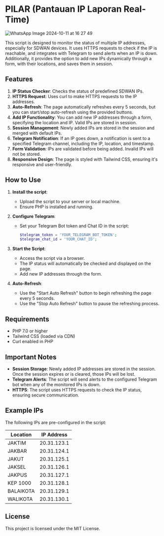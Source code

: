 # PILAR (Pantauan IP Laporan Real-Time)
![WhatsApp Image 2024-10-11 at 16 27 49](https://github.com/user-attachments/assets/115322a2-8a7f-4087-8fde-eb3adbb54016)



This script is designed to monitor the status of multiple IP addresses, especially for SDWAN devices. It uses HTTPS requests to check if the IP is reachable, and integrates with Telegram to send alerts when an IP is down. Additionally, it provides the option to add new IPs dynamically through a form, with their locations, and saves them in session.

## Features

1. **IP Status Checker**: Checks the status of predefined SDWAN IPs.
2. **HTTPS Request**: Uses curl to make HTTPS requests to the IP addresses.
3. **Auto-Refresh**: The page automatically refreshes every 5 seconds, but you can start/stop auto-refresh using the provided buttons.
4. **Add IP Functionality**: You can add new IP addresses through a form, specifying the location and IP. Valid IPs are stored in session.
5. **Session Management**: Newly added IPs are stored in the session and merged with default IPs.
6. **Telegram Notification**: If an IP goes down, a notification is sent to a specified Telegram channel, including the IP, location, and timestamp.
7. **Form Validation**: IPs are validated before being added. Invalid IPs will not be stored.
8. **Responsive Design**: The page is styled with Tailwind CSS, ensuring it's responsive and user-friendly.

## How to Use

1. **Install the script**:
   - Upload the script to your server or local machine.
   - Ensure PHP is installed and running.

2. **Configure Telegram**:
   - Set your Telegram Bot token and Chat ID in the script:
     ```php
     $telegram_token = 'YOUR_TELEGRAM_BOT_TOKEN';
     $telegram_chat_id = 'YOUR_CHAT_ID';
     ```

3. **Start the Script**:
   - Access the script via a browser.
   - The IP status will automatically be checked and displayed on the page.
   - Add new IP addresses through the form.

4. **Auto-Refresh**:
   - Use the "Start Auto Refresh" button to begin refreshing the page every 5 seconds.
   - Use the "Stop Auto Refresh" button to pause the refreshing process.

## Requirements

- PHP 7.0 or higher
- Tailwind CSS (loaded via CDN)
- Curl enabled in PHP

## Important Notes

- **Session Storage**: Newly added IP addresses are stored in the session. Once the session expires or is cleared, those IPs will be lost.
- **Telegram Alerts**: The script will send alerts to the configured Telegram bot when any of the monitored IPs is down.
- **HTTPS**: The script uses HTTPS requests to check the IP status, ensuring secure communication.

## Example IPs

The following IPs are pre-configured in the script:

| Location          | IP Address    |
|-------------------|---------------|
| JAKTIM            | 20.31.123.1   |
| JAKBAR            | 20.31.124.1   |
| JAKUT             | 20.31.125.1   |
| JAKSEL            | 20.31.126.1   |
| JAKPUS            | 20.31.127.1   |
| KEP 1000          | 20.31.128.1   |
| BALAIKOTA         | 20.31.129.1   |
| WALIKOTA          | 20.31.130.1   |

## License

This project is licensed under the MIT License.
